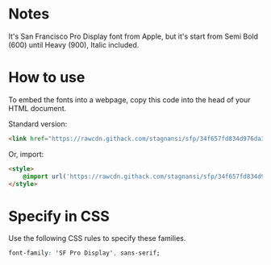 # Notes
It's San Francisco Pro Display font from Apple, but it's start from Semi Bold (600) until Heavy (900), Italic included.

# How to use
To embed the fonts into a webpage, copy this code into the head of your HTML document.

Standard version:
````html
<link href="https://rawcdn.githack.com/stagnansi/sfp/34f657fd834d976da30fe56bf1de9a3f8848b4f7/style.css" rel="stylesheet">
````

Or, import:
````html
<style>
	@import url('https://rawcdn.githack.com/stagnansi/sfp/34f657fd834d976da30fe56bf1de9a3f8848b4f7/style.css');
</style>
````

# Specify in CSS
Use the following CSS rules to specify these families.
````css
font-family: 'SF Pro Display', sans-serif;
````

